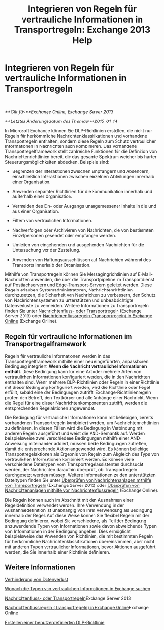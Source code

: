 ﻿---
title: 'Integrieren von Regeln für vertrauliche Informationen in Transportregeln: Exchange 2013 Help'
TOCTitle: Integrieren von Regeln für vertrauliche Informationen in Transportregeln
ms:assetid: feb014a7-89dd-4f2d-a06d-52806ce435d4
ms:mtpsurl: https://technet.microsoft.com/de-de/library/JJ150583(v=EXCHG.150)
ms:contentKeyID: 50474916
ms.date: 04/24/2018
mtps_version: v=EXCHG.150
ms.translationtype: HT
---

# Integrieren von Regeln für vertrauliche Informationen in Transportregeln

 

_**Gilt für:**Exchange Online, Exchange Server 2013_

_**Letztes Änderungsdatum des Themas:**2015-01-14_

In Microsoft Exchange können Sie DLP-Richtlinien erstellen, die nicht nur Regeln für herkömmliche Nachrichtenklassifikationen und vorhandene Transportregeln enthalten, sondern diese Regeln zum Schutz vertraulicher Informationen in Nachrichten auch kombinieren. Das vorhandene Transportregelframework stellt zahlreiche Funktionen für die Definition von Nachrichtenrichtlinien bereit, die das gesamte Spektrum weicher bis harter Steuerungsmöglichkeiten abdecken. Beispiele sind:

  - Begrenzen der Interaktionen zwischen Empfängern und Absendern, einschließlich Interaktionen zwischen einzelnen Abteilungen innerhalb einer Organisation.

  - Anwenden separater Richtlinien für die Kommunikation innerhalb und außerhalb einer Organisation.

  - Vermeiden des Ein- oder Ausgangs unangemessener Inhalte in die und aus einer Organisation.

  - Filtern von vertraulichen Informationen.

  - Nachverfolgen oder Archivieren von Nachrichten, die von bestimmten Einzelpersonen gesendet oder empfangen werden.

  - Umleiten von eingehenden und ausgehenden Nachrichten für die Untersuchung vor der Zustellung.

  - Anwenden von Haftungsausschlüssen auf Nachrichten während des Transports innerhalb der Organisation.

Mithilfe von Transportregeln können Sie Messagingrichtlinien auf E-Mail-Nachrichten anwenden, die über die Transportpipeline im Transportdienst auf Postfachservern und Edge-Transport-Servern geleitet werden. Diese Regeln erlauben Systemadministratoren, Nachrichtenrichtlinien durchzusetzen, die Sicherheit von Nachrichten zu verbessern, den Schutz von Nachrichtensystemen zu unterstützen und unbeabsichtigte Datenverluste zu vermeiden. Weitere Informationen zu Transportregeln finden Sie unter [Nachrichtenfluss- oder Transportregeln](mail-flow-rules-transport-rules-in-exchange-2013-exchange-2013-help.md) (Exchange Server 2013) oder [Nachrichtenflussregeln (Transportregeln) in Exchange Online](https://technet.microsoft.com/de-de/library/jj919238\(v=exchg.150\)) (Exchange Online).

## Regeln für vertrauliche Informationen im Transportregelframework

Regeln für vertrauliche Informationen werden in das Transportregelframework mithilfe einer neu eingeführten, anpassbaren Bedingung integriert: **Wenn die Nachricht vertrauliche Informationen enthält**. Diese Bedingung kann für eine Art oder mehrere Arten von vertraulichen Informationen konfiguriert werden, die in den Nachrichten enthalten sind. Wenn mehrere DLP-Richtlinien oder Regeln in einer Richtlinie mit dieser Bedingung konfiguriert werden, wird die Richtlinie oder Regel erfüllt, sobald eine der Bedingungen zutrifft. Exchange-Richtlinienregeln prüfen den Betreff, den Textkörper und alle Anhänge einer Nachricht. Wenn die Regel für eine dieser Nachrichtenkomponenten zutrifft, werden die entsprechenden Regelaktionen angewendet.

Die Bedingung für vertrauliche Informationen kann mit beliebigen, bereits vorhandenen Transportregeln kombiniert werden, um Nachrichtenrichtlinien zu definieren. In diesen Fällen wird die Bedingung in Verbindung mit anderen Regeln ausgeführt und weist die AND-Semantik auf. Werden beispielsweise zwei verschiedene Bedingungen mithilfe einer AND-Anweisung miteinander addiert, müssen beide Bedingungen zutreffen, damit die entsprechende Aktion angewendet wird. Es können beliebige Transportregelaktionen als Ergebnis von Regeln zum Abgleich des Typs von vertraulichen Informationen kombiniert werden. Es können viele verschiedene Dateitypen vom Transportregelassistenten durchsucht werden, der Nachrichten daraufhin überprüft, ob Transportregeln durchgesetzt werden müssen. Weitere Informationen zu den unterstützten Dateitypen finden Sie unter [Überprüfen von Nachrichtenanlagen mithilfe von Transportregeln](use-transport-rules-to-inspect-message-attachments-exchange-2013-help.md) (Exchange Server 2013) oder [Überprüfen von Nachrichtenanlagen mithilfe von Nachrichtenflussregeln](https://technet.microsoft.com/de-de/library/jj919236\(v=exchg.150\)) (Exchange Online).

Die Regeln können auch im Abschnitt mit den Ausnahmen einer Regeldefinition verwendet werden. Ihre Verwendung in der Ausnahmedefinition ist unabhängig von ihrer Verwendung als Bedingung innerhalb der Regel. Auf diese Weise können Sie flexibel Regeln mit der Bedingung definieren, wobei Sie verschiedene, als Teil der Bedingung anzuwendende Typen von Informationen sowie davon abweichende Typen von Informationen in der Bedingung angeben. Dies ermöglicht beispielsweise das Anwenden von Richtlinien, die mit bestimmten Regeln für herkömmliche Nachrichtenklassifikationen übereinstimmen, aber nicht mit anderen Typen vertraulicher Informationen, bevor Aktionen ausgeführt werden, die Sie innerhalb einer Richtlinie definieren.

## Weitere Informationen

[Verhinderung von Datenverlust](technical-overview-of-dlp-data-loss-prevention-in-exchange.md)

[Wonach die Typen von vertraulichen Informationen in Exchange suchen](what-the-sensitive-information-types-in-exchange-look-for-exchange-online-help.md)

[Nachrichtenfluss- oder Transportregeln](mail-flow-rules-transport-rules-in-exchange-2013-exchange-2013-help.md)Exchange Server 2013

[Nachrichtenflussregeln (Transportregeln) in Exchange Online](https://technet.microsoft.com/de-de/library/jj919238\(v=exchg.150\))Exchange Online

[Erstellen einer benutzerdefinierten DLP-Richtlinie](create-a-custom-dlp-policy-exchange-2013-help.md)

